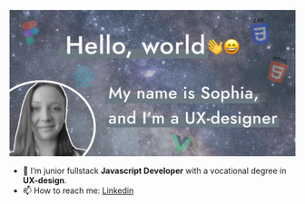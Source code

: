 ![Cover image](https://raw.githubusercontent.com/SophiaSaks/SophiaSaks/main/CoverImage.jpg)

- 🔭 I’m junior fullstack <b>Javascript Developer</b> with a vocational degree in <b>UX-design</b>. 
- 📫 How to reach me: [Linkedin](www.linkedin.com/in/sophia-saks)



